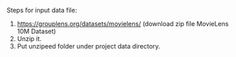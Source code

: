 Steps for input data file:
1. https://grouplens.org/datasets/movielens/ (download zip file MovieLens 10M Dataset)
2. Unzip it.
3. Put unzipeed folder under project data directory.